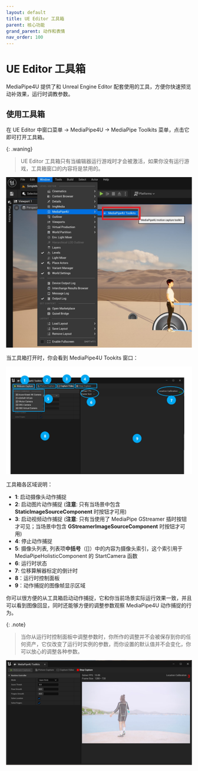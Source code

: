 ```yaml
---
layout: default
title: UE Editor 工具箱
parent: 核心功能
grand_parent: 动作和表情
nav_order: 100
---
```


# UE Editor 工具箱

MediaPipe4U 提供了和 Unreal Engine Editor 配套使用的工具，方便你快速预览动补效果，运行时调教参数。

## 使用工具箱

在 UE Editor 中窗口菜单 -> MediaPipe4U -> MediaPipe Toolkits 菜单，点击它即可打开工具箱。

{: .waning}
> UE Editor 工具箱只有当编辑器运行游戏时才会被激活，如果你没有运行游戏，工具箱窗口的内容将是禁用的。

[![Toolkits](./images/edit_toolkits_open.jpg "Toolkits")](./images/edit_toolkits_open.jpg)



当工具箱打开时，你会看到 MediaPipe4U Tookits 窗口：

[![Toolkits](./images/edit_toolkits_window.jpg "Toolkits")](./images/edit_toolkits_window.jpg)

工具箱各区域说明：

- **1**: 启动摄像头动作捕捉
- **2**: 启动图片动作捕捉 (**注意**: 只有当场景中包含 **StaticImageSourceComponent** 时按钮才可用) 
- **3**: 启动视频动作捕捉 (**注意**: 只有当使用了 MediaPipe GStreamer 插时按钮才可见；当场景中包含 **GStreamerImageSourceComponent** 时按钮才可用)
- **4**: 停止动作捕捉
- **5**: 摄像头列表, 列表项**中括号**（[]）中的内容为摄像头索引，这个索引用于 MediaPipeHolisticComponent 的 StartCamera 函数
- **6**: 运行时状态
- **7**: 位移算解器标定的倒计时
- **8**：运行时控制面板
- **9**：动作捕捉的图像帧显示区域


你可以很方便的从工具箱启动动作捕捉，它和你当前场景实际运行效果一致，并且可以看到图像回显，同时还能够方便的调整参数观察 MediaPipe4U 动作捕捉的行为。

{: .note}
> 当你从运行时控制面板中调整参数时，你所作的调整并不会被保存到你的任何资产，它仅改变了运行时实例的参数，而你设置的默认值并不会变化，你可以放心的调整各种参数。


[![Toolkits](./images/edit_toolkits_running.jpg "Toolkits")](./images/edit_toolkits_running.jpg)